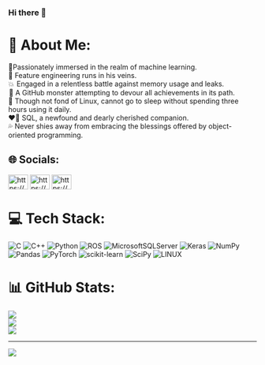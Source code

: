### Hi there 👋

# 💫 About Me:
🔭Passionately immersed in the realm of machine learning. <br>🌱 Feature engineering runs in his veins. <br>💥  Engaged in a relentless battle against memory usage and leaks. <br> 👾 A GitHub monster attempting to devour all achievements in its path. <br>💫 Though not fond of Linux, cannot go to sleep without spending three hours using it daily. <br>❤️‍🔥 SQL, a newfound and dearly cherished companion. <br>💦 Never shies away from embracing the blessings offered by object-oriented programming.


## 🌐 Socials:
<a href="https://kaggle.com/https://www.kaggle.com/talhademirr" target="blank"><img align="center" src="https://raw.githubusercontent.com/rahuldkjain/github-profile-readme-generator/master/src/images/icons/Social/kaggle.svg" alt="https://www.kaggle.com/talhademirr" height="30" width="40" /></a>
<a href="https://linkedin.com/in/https://www.linkedin.com/in/talhadmr/" target="blank"><img align="center" src="https://raw.githubusercontent.com/rahuldkjain/github-profile-readme-generator/master/src/images/icons/Social/linked-in-alt.svg" alt="https://www.linkedin.com/in/talhadmr/" height="30" width="40" /></a>
<a href="https://medium.com/@talhadmr" target="blank"><img align="center" src="https://raw.githubusercontent.com/rahuldkjain/github-profile-readme-generator/master/src/images/icons/Social/medium.svg" alt="https://medium.com/@demirtalha093" height="30" width="40" /></a>

# 💻 Tech Stack:
![C](https://img.shields.io/badge/c-%2300599C.svg?style=for-the-badge&logo=c&logoColor=white) ![C++](https://img.shields.io/badge/c++-%2300599C.svg?style=for-the-badge&logo=c%2B%2B&logoColor=white) ![Python](https://img.shields.io/badge/python-3670A0?style=for-the-badge&logo=python&logoColor=ffdd54) ![ROS](https://img.shields.io/badge/ros-%230A0FF9.svg?style=for-the-badge&logo=ros&logoColor=white) ![MicrosoftSQLServer](https://img.shields.io/badge/Microsoft%20SQL%20Sever-CC2927?style=for-the-badge&logo=microsoft%20sql%20server&logoColor=white) ![Keras](https://img.shields.io/badge/Keras-%23D00000.svg?style=for-the-badge&logo=Keras&logoColor=white) ![NumPy](https://img.shields.io/badge/numpy-%23013243.svg?style=for-the-badge&logo=numpy&logoColor=white) ![Pandas](https://img.shields.io/badge/pandas-%23150458.svg?style=for-the-badge&logo=pandas&logoColor=white) ![PyTorch](https://img.shields.io/badge/PyTorch-%23EE4C2C.svg?style=for-the-badge&logo=PyTorch&logoColor=white) ![scikit-learn](https://img.shields.io/badge/scikit--learn-%23F7931E.svg?style=for-the-badge&logo=scikit-learn&logoColor=white) ![SciPy](https://img.shields.io/badge/SciPy-%230C55A5.svg?style=for-the-badge&logo=scipy&logoColor=%white) ![LINUX](https://img.shields.io/badge/Linux-FCC624?style=for-the-badge&logo=linux&logoColor=black)
# 📊 GitHub Stats:
![](https://github-readme-stats.vercel.app/api?username=Talhadmr&theme=radical&hide_border=false&include_all_commits=false&count_private=true)<br/>
![](https://github-readme-streak-stats.herokuapp.com/?user=Talhadmr&theme=radical&hide_border=false)<br/>
![](https://github-readme-stats.vercel.app/api/top-langs/?username=Talhadmr&theme=radical&hide_border=false&include_all_commits=false&count_private=true&layout=compact)

---
[![](https://visitcount.itsvg.in/api?id=Talhadmr&icon=0&color=3)](https://visitcount.itsvg.in)

<!-- Proudly created with GPRM ( https://gprm.itsvg.in ) -->
